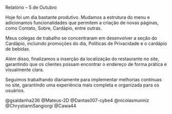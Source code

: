 Relatório – 5 de Outubro

Hoje foi um dia bastante produtivo. Mudamos a estrutura do menu e adicionamos funcionalidades que permitem a criação de novas páginas, como Contato, Sobre, Cardápio, entre outras.

Meus colegas de trabalho se concentraram em desenvolver a seção do Cardápio, incluindo promoções do dia, Políticas de Privacidade e o cardápio de bebidas.

Além disso, finalizamos a inserção da localização do restaurante no site, garantindo que os clientes possam encontrar o endereço de forma prática e visualmente clara.

Seguimos trabalhando diariamente para implementar melhorias contínuas no site, garantindo uma experiência mais completa e organizada para os usuários.

@gsaldanha236 @Mateus-2D @Dantas007-cybe4 @nicolasmunniz @ChrystiannSangiorgi @Cawa44
